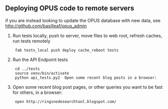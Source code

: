 ## Deploying OPUS code to remote servers

if you are instead looking to update the OPUS database with new data, see http://github.com/basilleaf/opus_admin

1. Run tests locally, push to server, move files to web root, refresh caches, run tests remotely 

        fab tests_local push deploy cache_reboot tests

2. Run the API Endpoint tests 

        cd ../tests
        source venv/bin/activate
        python api_tests.py2  Open some recent blog posts in a browser:  

3. Open some recent blog post pages, or other queries you want to be fast for others, in a browser: 

        open http://ringsnodesearchtool.blogspot.com/

